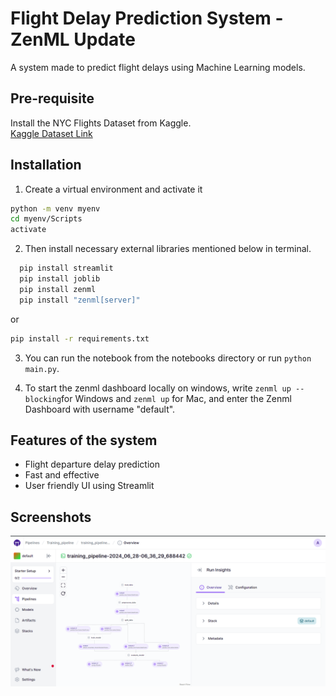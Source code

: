 # Flight Delay Prediction System - ZenML Update

A system made to predict flight delays using Machine Learning models.


## Pre-requisite

Install the NYC Flights Dataset from Kaggle.<br>
[Kaggle Dataset Link](https://www.kaggle.com/varunmarvah/nyc-flights-dataset-exploratory-analysis)


## Installation 

1. Create a virtual environment and activate it
  ```bash
  python -m venv myenv
  cd myenv/Scripts
  activate
```

2. Then install necessary external libraries mentioned below in terminal.

```bash
  pip install streamlit
  pip install joblib
  pip install zenml
  pip install "zenml[server]"
```
or 
```bash
pip install -r requirements.txt

```

3. You can run the notebook from the notebooks directory or run ```python main.py```. 

4. To start the zenml dashboard locally on windows, write  ```zenml up --blocking```for Windows and  ```zenml up``` for Mac, and enter the Zenml Dashboard with username "default".


## Features of the system

- Flight departure delay prediction
- Fast and effective
- User friendly UI using Streamlit


## Screenshots
![Demo](https://github.com/ayush9h/Flight-Delay-Prediction-System/blob/main/notebooks/Screenshot%202024-06-28%20121823.png)
